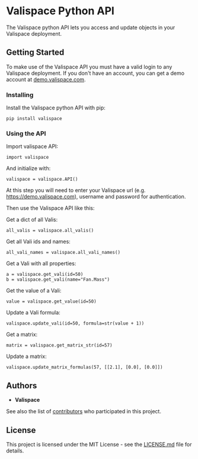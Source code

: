 # Valispace Python API

The Valispace python API lets you access and update objects in your Valispace deployment.

## Getting Started

To make use of the Valispace API you must have a valid login to any Valispace deployment. If you don't have an account, you can get a demo account at [demo.valispace.com](https://demo.valispace.com).

### Installing

Install the Valispace python API with pip:

```
pip install valispace
```

### Using the API

Import valispace API:

```
import valispace
```

And initialize with:

```
valispace = valispace.API()
```

At this step you will need to enter your Valispace url (e.g. https://demo.valispace.com), username and password for authentication.

Then use the Valispace API like this:

Get a dict of all Valis:

```
all_valis = valispace.all_valis()
```

Get all Vali ids and names:

```
all_vali_names = valispace.all_vali_names()
```

Get a Vali with all properties:

```
a = valispace.get_vali(id=50)
b = valispace.get_vali(name="Fan.Mass")
```

Get the value of a Vali:

```
value = valispace.get_value(id=50)
```

Update a Vali formula:

```
valispace.update_vali(id=50, formula=str(value + 1))
```

Get a matrix:

```
matrix = valispace.get_matrix_str(id=57)
```

Update a matrix:

```
valispace.update_matrix_formulas(57, [[2.1], [0.0], [0.0]])
```

<!-- ## Contributing

Please read [CONTRIBUTING.md](https://gist.github.com/PurpleBooth/b24679402957c63ec426) for details on our code of conduct, and the process for submitting pull requests to us. -->

## Authors

* **Valispace**

See also the list of [contributors](https://github.com/your/project/contributors) who participated in this project.

## License

This project is licensed under the MIT License - see the [LICENSE.md](LICENSE.md) file for details.

<!-- ## Acknowledgments

* Hat tip to anyone who's code was used
* Inspiration
* etc -->
